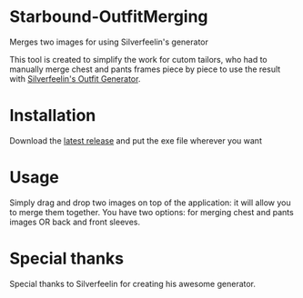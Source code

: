 # Starbound-OutfitMerging
Merges two images for using Silverfeelin's generator

This tool is created to simplify the work for cutom tailors, who had to manually merge chest and pants frames piece by piece to use the result with [Silverfeelin's Outfit Generator](https://github.com/Silverfeelin/Starbound-OutfitGenerator).

# Installation
Download the [latest release](https://github.com/Degranon/Starbound-OutfitMerging/releases/latest) and put the exe file wherever you want

# Usage
Simply drag and drop two images on top of the application: it will allow you to merge them together.
You have two options: for merging chest and pants images OR back and front sleeves.

# Special thanks
Special thanks to Silverfeelin for creating his awesome generator.
